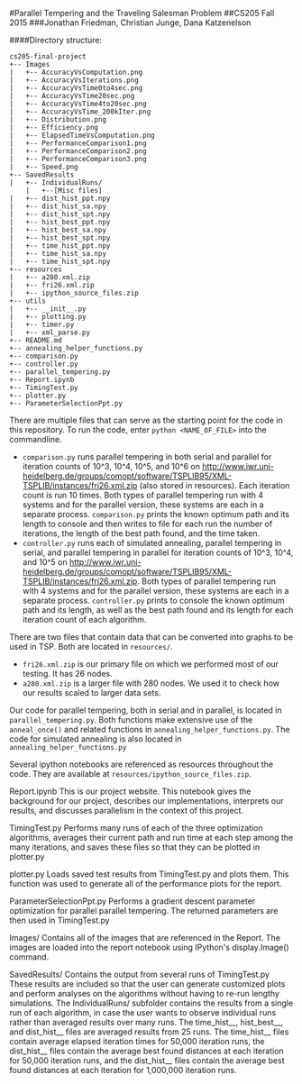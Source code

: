 #Parallel Tempering and the Traveling Salesman Problem
##CS205 Fall 2015
###Jonathan Friedman, Christian Junge, Dana Katzenelson

####Directory structure:

```
cs205-final-project     
+-- Images	
|   +-- AccuracyVsComputation.png	
|   +-- AccuracyVsIterations.png	
|   +-- AccuracyVsTime0to4sec.png	
|   +-- AccuracyVsTime20sec.png	
|   +-- AccuracyVsTime4to20sec.png
|   +-- AccuracyVsTime_200kIter.png
|   +-- Distribution.png	
|   +-- Efficiency.png
|   +-- ElapsedTimeVsComputation.png	
|   +-- PerformanceComparison1.png	
|   +-- PerformanceComparison2.png	
|   +-- PerformanceComparison3.png	
|   +-- Speed.png
+-- SavedResults
|   +-- IndividualRuns/
    |   +--[Misc files]
|   +-- dist_hist_ppt.npy
|   +-- dist_hist_sa.npy
|   +-- dist_hist_spt.npy
|   +-- hist_best_ppt.npy
|   +-- hist_best_sa.npy
|   +-- hist_best_spt.npy
|   +-- time_hist_ppt.npy
|   +-- time_hist_sa.npy
|   +-- time_hist_spt.npy
+-- resources
|   +-- a280.xml.zip
|   +-- fri26.xml.zip
|   +-- ipython_source_files.zip
+-- utils     
|   +-- __init__.py     
|   +-- plotting.py     
|   +-- timer.py     
|   +-- xml_parse.py     
+-- README.md     
+-- annealing_helper_functions.py     
+-- comparison.py     
+-- controller.py     
+-- parallel_tempering.py
+-- Report.ipynb
+-- TimingTest.py
+-- plotter.py
+-- ParameterSelectionPpt.py
```   

There are multiple files that can serve as the starting point for the code in this repository. To run the code, enter `python <NAME_OF_FILE>` into the commandline.
+ `comparison.py` runs parallel tempering in both serial and parallel for iteration counts of 10^3, 10^4, 10^5, and 10^6 on
 http://www.iwr.uni-heidelberg.de/groups/comopt/software/TSPLIB95/XML-TSPLIB/instances/fri26.xml.zip (also stored in resources). Each iteration count is run 10 times. Both types of parallel
 tempering run with 4 systems and for the parallel version, these systems are each in a separate process. `comparison.py` prints the known optimum path and its length
 to console and then writes to file for each run the number of iterations, the length of the best path found, and the time taken.
+ `controller.py` runs each of simulated annealing, parallel tempering in serial, and parallel tempering in parallel for iteration counts of 10^3, 10^4, and 10^5 on
 http://www.iwr.uni-heidelberg.de/groups/comopt/software/TSPLIB95/XML-TSPLIB/instances/fri26.xml.zip. Both types of parallel tempering run with 4 systems and for the
 parallel version, these systems are each in a separate process. `controller.py` prints to console the known optimum path and its length, as well as the best path
 found and its length for each iteration count of each algorithm.

There are two files that contain data that can be converted into graphs to be used in TSP. Both are located in `resources/`. 
+ `fri26.xml.zip` is our primary file on which we performed most of our testing. It has 26 nodes.
+ `a280.xml.zip` is a larger file with 280 nodes. We used it to check how our results scaled to larger data sets.

Our code for parallel tempering, both in serial and in parallel, is located in `parallel_tempering.py`. Both functions make extensive use of the `anneal_once()` and
 related functions in `annealing_helper_functions.py`. The code for simulated annealing is also located in `annealing_helper_functions.py`

Several ipython notebooks are referenced as resources throughout the code. They are available at `resources/ipython_source_files.zip`.


Report.ipynb 
This is our project website. This notebook gives the background for our project, describes our implementations, interprets our results, and discusses parallelism in
 the context of this project.  

TimingTest.py 
Performs many runs of each of the three optimization algorithms, averages their current path and run time at each step among the many iterations, and saves these files
 so that they can be plotted in plotter.py

plotter.py 
Loads saved test results from TimingTest.py and plots them. This function was used to generate all of the performance plots for the report.  

ParameterSelectionPpt.py 
Performs a gradient descent parameter optimization for parallel parallel tempering. The returned parameters are then used in TimingTest.py

Images/
Contains all of the images that are referenced in the Report. The images are loaded into the report notebook using IPython's display.Image() command.  

SavedResults/
Contains the output from several runs of TimingTest.py  These results are included so that the user can generate customized plots and perform analyses on the
 algorithms without having to re-run lengthy simulations. The IndividualRuns/ subfolder contains the results from a single run of each algorithm, in case the user
 wants to observe individual runs rather than averaged results over many runs. The time_hist__, hist_best__, and dist_hist__ files are averaged results from 25 runs.
 The time_hist__ files contain average elapsed iteration times for 50,000 iteration runs, the dist_hist__ files contain the average best found distances at each
 iteration for 50,000 iteration runs, and the dist_hist__ files contain the average best found distances at each iteration for 1,000,000 iteration runs.  